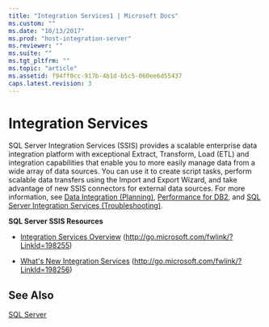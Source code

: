 ```yaml
---
title: "Integration Services1 | Microsoft Docs"
ms.custom: ""
ms.date: "10/13/2017"
ms.prod: "host-integration-server"
ms.reviewer: ""
ms.suite: ""
ms.tgt_pltfrm: ""
ms.topic: "article"
ms.assetid: f94ff0cc-917b-4b1d-b5c5-060ee6d55437
caps.latest.revision: 3
---
```

# Integration Services
SQL Server Integration Services (SSIS) provides a scalable enterprise data integration platform with exceptional Extract, Transform, Load (ETL) and integration capabilities that enable you to more easily manage data from a wide array of data sources. You can use it to create script tasks, perform scalable data transfers using the Import and Export Wizard, and take advantage of new SSIS connectors for external data sources. For more information, see [Data Integration (Planning)](../Topic/Data%20Integration%20\(Planning\)2.md), [Performance for DB2](../Topic/Performance%20for%20DB2.md), and [SQL Server Integration Services (Troubleshooting)](../Topic/SQL%20Server%20Integration%20Services%20\(Troubleshooting\)2.md).  
  
 **SQL Server SSIS Resources**  
  
-   [Integration Services Overview](http://go.microsoft.com/fwlink/?LinkId=198255) (http://go.microsoft.com/fwlink/?LinkId=198255)  
  
-   [What's New Integration Services](http://go.microsoft.com/fwlink/?LinkId=198256) (http://go.microsoft.com/fwlink/?LinkId=198256)  
  
## See Also  
 [SQL Server](../core/sql-server.md)